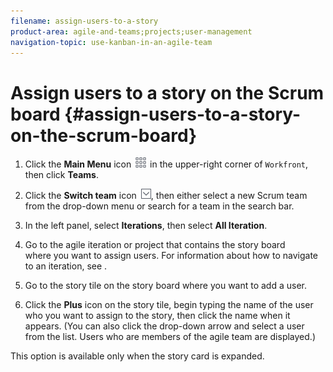 ```yaml
---
filename: assign-users-to-a-story
product-area: agile-and-teams;projects;user-management
navigation-topic: use-kanban-in-an-agile-team
---
```





# Assign users to a story on the Scrum board {#assign-users-to-a-story-on-the-scrum-board}




1. Click the **Main Menu** icon ![](assets/main-menu-icon.png) in the upper-right corner of `Workfront`, then click **Teams**.

1. Click the **Switch team** icon ![](assets/switch-team-icon.png), then either select a new Scrum team from the drop-down menu or search for a team in the search bar.

1.  In the left panel, select **Iterations**, then select **All Iteration**.
1. Go to the agile iteration or project that contains the story board where&nbsp;you want to assign users. For information about how to navigate to an iteration, see .
1. Go to the story tile on the story board where you want to add a user.
1.  Click the **Plus** icon on the story tile,&nbsp;begin typing the name of the user who you want to assign to the story, then click the name when it appears. (You can also click the&nbsp;drop-down arrow and select a user from the list. Users who are members of the agile team are displayed.)


   This option is available only when the story card is expanded.




